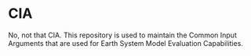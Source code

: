 # CIA

No, not that CIA.  This repository is used to maintain the Common Input Arguments that are used for Earth System Model Evaluation Capabilities.  
